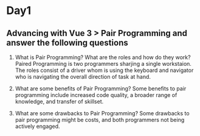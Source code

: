 # Day1
## Advancing with Vue 3 > Pair Programming and answer the following questions

1. What is Pair Programming? What are the roles and how do they work?
Paired Programming is two programmers sharjing a single workstaion. The roles consist of a driver whom is using the keyboard and navigator who is navigating the overall direction of task at hand. 

2. What are some benefits of Pair Programming?
Some benefits to pair programming include increased code quality, a broader range of knowledge, and transfer of skillset.

3. What are some drawbacks to Pair Programming?
Some drawbacks to pair programming might be costs, and both programmers not being actively engaged.